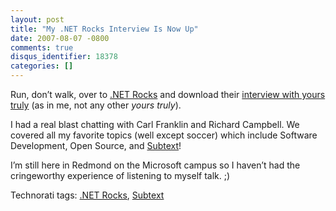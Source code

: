 ```yaml
---
layout: post
title: "My .NET Rocks Interview Is Now Up"
date: 2007-08-07 -0800
comments: true
disqus_identifier: 18378
categories: []
---
```

Run, don’t walk, over to [.NET
Rocks](http://www.dotnetrocks.com/ ".NET Rocks") and download their
[interview with yours
truly](http://www.dotnetrocks.com/default.aspx?showNum=261 "Phil Haack") (as
in me, not any other *yours truly*).

I had a real blast chatting with Carl Franklin and Richard Campbell. We
covered all my favorite topics (well except soccer) which include
Software Development, Open Source, and
[Subtext](http://subtextproject.com/ "Subtext project website")!

I’m still here in Redmond on the Microsoft campus so I haven’t had the
cringeworthy experience of listening to myself talk. ;)

Technorati tags: [.NET Rocks](http://technorati.com/tags/.NET%20Rocks),
[Subtext](http://technorati.com/tags/Subtext)

